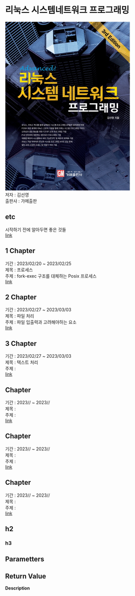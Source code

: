 # 리눅스 시스템네트워크 프로그래밍
![](img/cover.png)
</br> 저자 : 김선영
</br> 출판사 : 가메출판


## etc
시작하기 전에 알아두면 좋은 것들
</br> [link](etc.md)


## 1 Chapter
기간 : 2023/02/20 ~ 2023/02/25
</br> 제목 : 프로세스
</br> 주제 : fork-exec 구조를 대체하는 Posix 프로세스
</br> [link](week1/Chapter1%20Process.md)


## 2 Chapter
기간 : 2023/02/27 ~ 2023/03/03
</br> 제목 : 파일 처리
</br> 주제 : 파일 입출력과 고려해야하는 요소
</br> [link](week2/Chapter2%20File.md)


## 3 Chapter
기간 : 2023/02/27 ~ 2023/03/03
</br> 제목 : 텍스트 처리
</br> 주제 : 
</br> [link](week2/Chapter3%20TextProcess.md)


##  Chapter
기간 : 2023// ~ 2023//
</br> 제목 : 
</br> 주제 : 
</br> [link](week/)


##  Chapter
기간 : 2023// ~ 2023//
</br> 제목 : 
</br> 주제 : 
</br> [link](week/)


##  Chapter
기간 : 2023// ~ 2023//
</br> 제목 : 
</br> 주제 : 
</br> [link](week/)







## h2  
### h3  
**Parametters**  
-   

**Return Value**  
-   

**Description**  